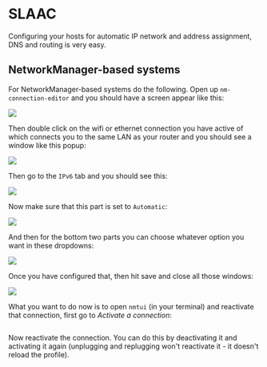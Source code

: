 SLAAC
=====

Configuring your hosts for automatic IP network and address assignment, DNS and routing is very easy.

## NetworkManager-based systems

For NetworkManager-based systems do the following. Open up `nm-connection-editor` and you should have a screen appear like this:

![](slaac/nm-connection-editor.png)

Then double click on the wifi or ethernet connection you have active of which connects you to the same LAN as your router and you should see a window like this popup:

![](slaac/nm-connection.png)

Then go to the `IPv6` tab and you should see this:

![](slaac/ipv6-nm-connection.png)

Now make sure that this part is set to `Automatic`:

![](slaac/address_acquisition_automatic.png)

And then for the bottom two parts you can choose whatever option you want in these dropdowns:

![](slaac/whatever_you_want.png)

Once you have configured that, then hit save and close all those windows:

![](slaac/save_connection.png)

What you want to do now is to open `nmtui` (in your terminal) and reactivate that connection, first go to _Activate a connection_:

![]()

Now reactivate the connection. You can do this by deactivating it and activating it again (unplugging and replugging won't reactivate it - it doesn't reload the profile).

![]()